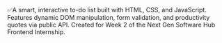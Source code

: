✅A smart, interactive to-do list built with HTML, CSS, and JavaScript. Features dynamic DOM manipulation, form validation, and productivity quotes via public API. Created for Week 2 of the Next Gen Software Hub Frontend Internship.
